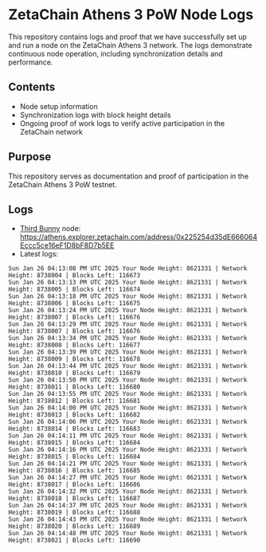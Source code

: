 # ZetaChain Athens 3 PoW Node Logs
This repository contains logs and proof that we have successfully set up and run a node on the ZetaChain Athens 3 network. The logs demonstrate continuous node operation, including synchronization details and performance.

## Contents
- Node setup information
- Synchronization logs with block height details
- Ongoing proof of work logs to verify active participation in the ZetaChain network

## Purpose
This repository serves as documentation and proof of participation in the ZetaChain Athens 3 PoW testnet.

## Logs

- [Third Bunny](https://thirdbunny.xyz/) node: https://athens.explorer.zetachain.com/address/0x225254d35dE666064Eccc5ce16eF1D8bF8D7b5EE
- Latest logs:
```
Sun Jan 26 04:13:08 PM UTC 2025 Your Node Height: 8621331 | Network Height: 8738004 | Blocks Left: 116673
Sun Jan 26 04:13:13 PM UTC 2025 Your Node Height: 8621331 | Network Height: 8738005 | Blocks Left: 116674
Sun Jan 26 04:13:18 PM UTC 2025 Your Node Height: 8621331 | Network Height: 8738006 | Blocks Left: 116675
Sun Jan 26 04:13:24 PM UTC 2025 Your Node Height: 8621331 | Network Height: 8738007 | Blocks Left: 116676
Sun Jan 26 04:13:29 PM UTC 2025 Your Node Height: 8621331 | Network Height: 8738007 | Blocks Left: 116676
Sun Jan 26 04:13:34 PM UTC 2025 Your Node Height: 8621331 | Network Height: 8738008 | Blocks Left: 116677
Sun Jan 26 04:13:39 PM UTC 2025 Your Node Height: 8621331 | Network Height: 8738009 | Blocks Left: 116678
Sun Jan 26 04:13:44 PM UTC 2025 Your Node Height: 8621331 | Network Height: 8738010 | Blocks Left: 116679
Sun Jan 26 04:13:50 PM UTC 2025 Your Node Height: 8621331 | Network Height: 8738011 | Blocks Left: 116680
Sun Jan 26 04:13:55 PM UTC 2025 Your Node Height: 8621331 | Network Height: 8738012 | Blocks Left: 116681
Sun Jan 26 04:14:00 PM UTC 2025 Your Node Height: 8621331 | Network Height: 8738013 | Blocks Left: 116682
Sun Jan 26 04:14:06 PM UTC 2025 Your Node Height: 8621331 | Network Height: 8738014 | Blocks Left: 116683
Sun Jan 26 04:14:11 PM UTC 2025 Your Node Height: 8621331 | Network Height: 8738015 | Blocks Left: 116684
Sun Jan 26 04:14:16 PM UTC 2025 Your Node Height: 8621331 | Network Height: 8738015 | Blocks Left: 116684
Sun Jan 26 04:14:21 PM UTC 2025 Your Node Height: 8621331 | Network Height: 8738016 | Blocks Left: 116685
Sun Jan 26 04:14:27 PM UTC 2025 Your Node Height: 8621331 | Network Height: 8738017 | Blocks Left: 116686
Sun Jan 26 04:14:32 PM UTC 2025 Your Node Height: 8621331 | Network Height: 8738018 | Blocks Left: 116687
Sun Jan 26 04:14:37 PM UTC 2025 Your Node Height: 8621331 | Network Height: 8738019 | Blocks Left: 116688
Sun Jan 26 04:14:43 PM UTC 2025 Your Node Height: 8621331 | Network Height: 8738020 | Blocks Left: 116689
Sun Jan 26 04:14:48 PM UTC 2025 Your Node Height: 8621331 | Network Height: 8738021 | Blocks Left: 116690
```
